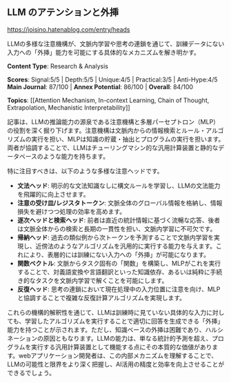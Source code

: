 ## LLM のアテンションと外挿

https://joisino.hatenablog.com/entry/heads

LLMの多様な注意機構が、文脈内学習や思考の連鎖を通じて、訓練データにない入力への「外挿」能力を可能にする具体的なメカニズムを解き明かす。

**Content Type**: Research & Analysis

**Scores**: Signal:5/5 | Depth:5/5 | Unique:4/5 | Practical:3/5 | Anti-Hype:4/5
**Main Journal**: 87/100 | **Annex Potential**: 86/100 | **Overall**: 84/100

**Topics**: [[Attention Mechanism, In-context Learning, Chain of Thought, Extrapolation, Mechanistic Interpretability]]

記事は、LLMの推論能力の源泉である注意機構と多層パーセプトロン（MLP）の役割を深く掘り下げます。注意機構は文脈内からの情報検索とルール・アルゴリズムの実行を担い、MLPは知識の貯蔵・抽出とプログラムの実行を担います。両者が協調することで、LLMはチューリングマシン的な汎用計算装置と静的なデータベースのような能力を持ちます。

特に注目すべきは、以下のような多様な注意ヘッドです。
*   **文法ヘッド**: 明示的な文法知識なしに構文ルールを学習し、LLMの文法能力を飛躍的に向上させます。
*   **注意の受け皿/レジスタトークン**: 文脈全体のグローバル情報を格納し、情報損失を避けつつ処理の効率を高めます。
*   **逐次ヘッドと検索ヘッド**: 前者は直近の統計情報に基づく流暢な応答、後者は文脈全体からの検索と長期の一貫性を担い、文脈内学習に不可欠です。
*   **帰納ヘッド**: 過去の類似例から次トークンを予測することで文脈内学習を実現し、近傍法のようなアルゴリズムを汎用的に実行する能力を与えます。これにより、表層的には訓練にない入力への「外挿」が可能になります。
*   **関数ベクトル**: 文脈からタスク固有の「関数」を構築し、MLPがこれを実行することで、対義語変換や言語翻訳といった知識依存、あるいは純粋に手続き的なタスクを文脈内学習で解くことを可能にします。
*   **反復ヘッド**: 思考の連鎖において現在処理中の入力位置に注意を向け、MLPと協調することで複雑な反復計算アルゴリズムを実現します。

これらの機構的解釈性を通じて、LLMは訓練時に見ていない具体的な入力に対しても、学習したアルゴリズムを実行することで適切に回答を生成できる「外挿」能力を持つことが示されます。ただし、知識ベースの外挿は困難であり、ハルシネーションの原因ともなります。LLMの能力は、単なる統計的予測を超え、プログラムを実行する汎用計算装置として機能する点にその本質的な価値があります。webアプリケーション開発者は、この内部メカニズムを理解することで、LLMの可能性と限界をより深く把握し、AI活用の精度と効率を向上させることができるでしょう。